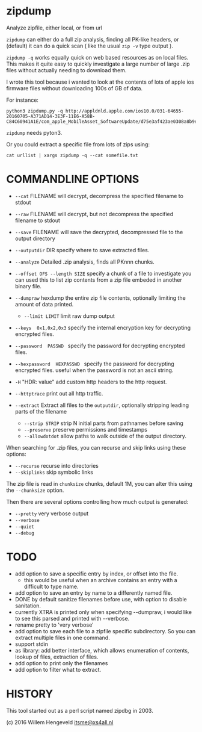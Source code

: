 # zipdump
Analyze zipfile, either local, or from url

`zipdump` can either do a full zip analysis, finding all PK-like headers, or (default) it can do a quick scan ( like the usual `zip -v` type output ).

`zipdump -q`  works equally quick on web based resources as on local files.
This makes it quite easy to quickly investigate a large number of large .zip files without actually needing to download them.

I wrote this tool because i wanted to look at the contents of lots of apple ios firmware files without downloading 100s of GB of data.

For instance:

    python3 zipdump.py -q http://appldnld.apple.com/ios10.0/031-64655-20160705-A371AD14-3E3F-11E6-A58B-C84C60941A1E/com_apple_MobileAsset_SoftwareUpdate/d75e3af423ae0308a8b9e0847292375ba02e3b11.zip
  
`zipdump` needs pyton3.


Or you could extract a specific file from lots of zips using:

    cat urllist | xargs zipdump -q --cat somefile.txt

COMMANDLINE OPTIONS
===================

 * `--cat` FILENAME    will decrypt, decompress the specified filename to stdout
 * `--raw` FILENAME    will decrypt, but not decompress the specified filename to stdout
 * `--save` FILENAME   will save the decrypted, decompressed file to the output directory
 * `--outputdir` DIR   specify where to save extracted files.
 * `--analyze`         Detailed .zip analysis, finds all PKnnn chunks.
 * `--offset OFS --length SIZE`   specify a chunk of a file to investigate
    you can used this to list zip contents from a zip file embeded in another binary file.
 * `--dumpraw`         hexdump the entire zip file contents, optionally limiting the amount of data printed.
   * `--limit LIMIT`     limit raw dump output
 * `--keys  0x1,0x2,0x3`  specify the internal encryption key for decrypting encrypted files.
 * `--password  PASSWD `  specify the password for decrypting encrypted files.
 * `--hexpassword  HEXPASSWD `  specify the password for decrypting encrypted files.
    useful when the password is not an ascii string.

 * `-H` "HDR: value"   add custom http headers to the http request.
 * `--httptrace`       print out all http traffic.

 * `--extract`         Extract all files to the `outputdir`, optionally stripping leading parts of the filename
   * `--strip STRIP`     strip N initial parts from pathnames before saving
   * `--preserve`        preserve permissions and timestamps
   * `--allowdotdot`     allow paths to walk outside of the output directory.

When searching for .zip files, you can recurse and skip links using these options:
 * `--recurse`         recurse into directories
 * `--skiplinks`       skip symbolic links

The zip file is read in `chunksize` chunks, default 1M, you can alter this using the `--chunksize` option.

Then there are several options controlling how much output is generated:
 * `--pretty`          very verbose output
 * `--verbose`
 * `--quiet`
 * `--debug`




TODO
====

 * add option to save a specific entry by index, or offset into the file.
     * this would be useful when an archive contains an entry with a difficult to type name.
 * add option to save an entry by name to a differently named file.
 * DONE by default sanitize filenames before use, with option to disable sanitation.
 * currently XTRA is printed only when specifying --dumpraw, i would like to see this
   parsed and printed with --verbose.
 * rename pretty to 'very verbose'
 * add option to save each file to a zipfile specific subdirectory. So you can extract
   multiple files in one command.
 * support stdin
 * as library: add better interface, which allows enumeration of contents, lookup of files, extraction of files.
 * add option to print only the filenames
 * add option to filter what to extract.


HISTORY
=======

This tool started out as a perl script named zipdbg in 2003.


(c) 2016 Willem Hengeveld <itsme@xs4all.nl>
